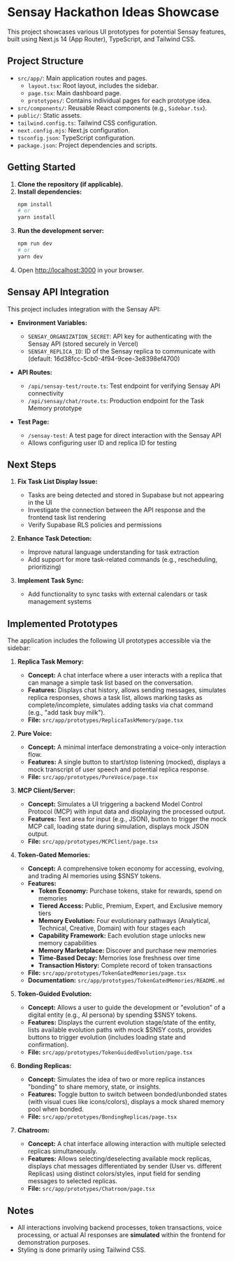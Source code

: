 # Sensay Hackathon Ideas Showcase

This project showcases various UI prototypes for potential Sensay features, built using Next.js 14 (App Router), TypeScript, and Tailwind CSS.

## Project Structure

- `src/app/`: Main application routes and pages.
  - `layout.tsx`: Root layout, includes the sidebar.
  - `page.tsx`: Main dashboard page.
  - `prototypes/`: Contains individual pages for each prototype idea.
- `src/components/`: Reusable React components (e.g., `Sidebar.tsx`).
- `public/`: Static assets.
- `tailwind.config.ts`: Tailwind CSS configuration.
- `next.config.mjs`: Next.js configuration.
- `tsconfig.json`: TypeScript configuration.
- `package.json`: Project dependencies and scripts.

## Getting Started

1.  **Clone the repository (if applicable).**
2.  **Install dependencies:**
    ```bash
    npm install
    # or
    yarn install
    ```
3.  **Run the development server:**
    ```bash
    npm run dev
    # or
    yarn dev
    ```
4.  Open [http://localhost:3000](http://localhost:3000) in your browser.

## Sensay API Integration

This project includes integration with the Sensay API:

- **Environment Variables:**
  - `SENSAY_ORGANIZATION_SECRET`: API key for authenticating with the Sensay API (stored securely in Vercel)
  - `SENSAY_REPLICA_ID`: ID of the Sensay replica to communicate with (default: 16d38fcc-5cb0-4f94-9cee-3e8398ef4700)

- **API Routes:**
  - `/api/sensay-test/route.ts`: Test endpoint for verifying Sensay API connectivity
  - `/api/sensay/chat/route.ts`: Production endpoint for the Task Memory prototype

- **Test Page:**
  - `/sensay-test`: A test page for direct interaction with the Sensay API
  - Allows configuring user ID and replica ID for testing

## Next Steps

1. **Fix Task List Display Issue:**
   - Tasks are being detected and stored in Supabase but not appearing in the UI
   - Investigate the connection between the API response and the frontend task list rendering
   - Verify Supabase RLS policies and permissions

2. **Enhance Task Detection:**
   - Improve natural language understanding for task extraction
   - Add support for more task-related commands (e.g., rescheduling, prioritizing)

3. **Implement Task Sync:**
   - Add functionality to sync tasks with external calendars or task management systems

## Implemented Prototypes

The application includes the following UI prototypes accessible via the sidebar:

1.  **Replica Task Memory:**
    - **Concept:** A chat interface where a user interacts with a replica that can manage a simple task list based on the conversation.
    - **Features:** Displays chat history, allows sending messages, simulates replica responses, shows a task list, allows marking tasks as complete/incomplete, simulates adding tasks via chat command (e.g., "add task buy milk").
    - **File:** `src/app/prototypes/ReplicaTaskMemory/page.tsx`

2.  **Pure Voice:**
    - **Concept:** A minimal interface demonstrating a voice-only interaction flow.
    - **Features:** A single button to start/stop listening (mocked), displays a mock transcript of user speech and potential replica response.
    - **File:** `src/app/prototypes/PureVoice/page.tsx`

3.  **MCP Client/Server:**
    - **Concept:** Simulates a UI triggering a backend Model Control Protocol (MCP) with input data and displaying the processed output.
    - **Features:** Text area for input (e.g., JSON), button to trigger the mock MCP call, loading state during simulation, displays mock JSON output.
    - **File:** `src/app/prototypes/MCPClient/page.tsx`

4.  **Token-Gated Memories:**
    - **Concept:** A comprehensive token economy for accessing, evolving, and trading AI memories using $SNSY tokens.
    - **Features:** 
      - **Token Economy:** Purchase tokens, stake for rewards, spend on memories
      - **Tiered Access:** Public, Premium, Expert, and Exclusive memory tiers
      - **Memory Evolution:** Four evolutionary pathways (Analytical, Technical, Creative, Domain) with four stages each
      - **Capability Framework:** Each evolution stage unlocks new memory capabilities
      - **Memory Marketplace:** Discover and purchase new memories
      - **Time-Based Decay:** Memories lose freshness over time
      - **Transaction History:** Complete record of token transactions
    - **File:** `src/app/prototypes/TokenGatedMemories/page.tsx`
    - **Documentation:** `src/app/prototypes/TokenGatedMemories/README.md`

5.  **Token-Guided Evolution:**
    - **Concept:** Allows a user to guide the development or "evolution" of a digital entity (e.g., AI persona) by spending $SNSY tokens.
    - **Features:** Displays the current evolution stage/state of the entity, lists available evolution paths with mock $SNSY costs, provides buttons to trigger evolution (includes loading state and confirmation).
    - **File:** `src/app/prototypes/TokenGuidedEvolution/page.tsx`

6.  **Bonding Replicas:**
    - **Concept:** Simulates the idea of two or more replica instances "bonding" to share memory, state, or insights.
    - **Features:** Toggle button to switch between bonded/unbonded states (with visual cues like icons/colors), displays a mock shared memory pool when bonded.
    - **File:** `src/app/prototypes/BondingReplicas/page.tsx`

7.  **Chatroom:**
    - **Concept:** A chat interface allowing interaction with multiple selected replicas simultaneously.
    - **Features:** Allows selecting/deselecting available mock replicas, displays chat messages differentiated by sender (User vs. different Replicas) using distinct colors/styles, input field for sending messages to selected replicas.
    - **File:** `src/app/prototypes/Chatroom/page.tsx`

## Notes

- All interactions involving backend processes, token transactions, voice processing, or actual AI responses are **simulated** within the frontend for demonstration purposes.
- Styling is done primarily using Tailwind CSS.
